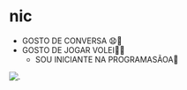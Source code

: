 # nic
- GOSTO DE CONVERSA 😧🤭
- GOSTO DE JOGAR VOLEI🥇😧
  - SOU INICIANTE NA PROGRAMASÃOA📕


![.]([https://tenor.com/pt-BR/view/sad-sorry-im-sorry-stitch-apologetic-gif-17669790902581588779](https://media1.tenor.com/m/9Te1NRPN8ysAAAAd/sad-sorry.gif))

